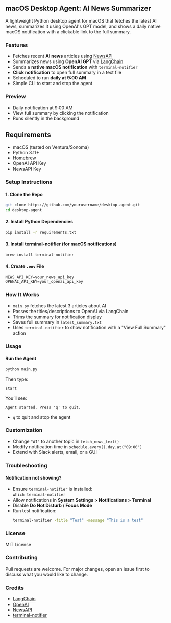## macOS Desktop Agent: AI News Summarizer

A lightweight Python desktop agent for macOS that fetches the latest AI news, summarizes it using OpenAI's GPT model, and shows a daily native macOS notification with a clickable link to the full summary.


### Features

- Fetches recent **AI news** articles using [NewsAPI](https://newsapi.org/)
- Summarizes news using **OpenAI GPT** via [LangChain](https://www.langchain.com/)
- Sends a **native macOS notification** with `terminal-notifier`
- **Click notification** to open full summary in a text file
- Scheduled to run **daily at 9:00 AM**
- Simple CLI to start and stop the agent


### Preview

- Daily notification at 9:00 AM
- View full summary by clicking the notification
- Runs silently in the background


## Requirements

- macOS (tested on Ventura/Sonoma)
- Python 3.11+
- [Homebrew](https://brew.sh/)
- OpenAI API Key
- NewsAPI Key


### Setup Instructions

#### 1. Clone the Repo

```bash
git clone https://github.com/yourusername/desktop-agent.git
cd desktop-agent
```

#### 2. Install Python Dependencies

```bash
pip install -r requirements.txt
```

#### 3. Install terminal-notifier (for macOS notifications)

```bash
brew install terminal-notifier
```

#### 4. Create `.env` File

```env
NEWS_API_KEY=your_news_api_key
OPENAI_API_KEY=your_openai_api_key
```


### How It Works

- `main.py` fetches the latest 3 articles about AI
- Passes the titles/descriptions to OpenAI via LangChain
- Trims the summary for notification display
- Saves full summary in `latest_summary.txt`
- Uses `terminal-notifier` to show notification with a "View Full Summary" action


### Usage

#### Run the Agent

```bash
python main.py
```

Then type:

```
start
```

You’ll see:

```
Agent started. Press 'q' to quit.
```

- `q` to quit and stop the agent


### Customization

- Change `"AI"` to another topic in `fetch_news_text()`
- Modify notification time in `schedule.every().day.at("09:00")`
- Extend with Slack alerts, email, or a GUI


### Troubleshooting

#### Notification not showing?

- Ensure `terminal-notifier` is installed:  
  `which terminal-notifier`
- Allow notifications in **System Settings > Notifications > Terminal**
- Disable **Do Not Disturb / Focus Mode**
- Run test notification:  
  ```bash
  terminal-notifier -title "Test" -message "This is a test"
  ```


### License

MIT License


### Contributing

Pull requests are welcome. For major changes, open an issue first to discuss what you would like to change.


### Credits

- [LangChain](https://www.langchain.com/)
- [OpenAI](https://platform.openai.com/)
- [NewsAPI](https://newsapi.org/)
- [terminal-notifier](https://github.com/julienXX/terminal-notifier)
